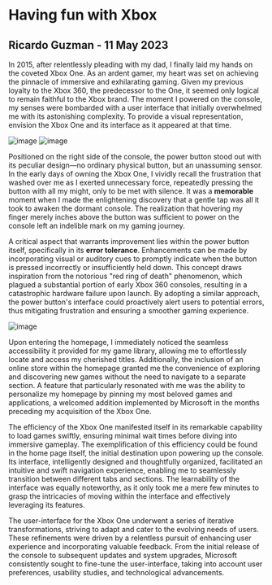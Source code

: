 # Having fun with Xbox

## Ricardo Guzman - 11 May 2023

In 2015, after relentlessly pleading with my dad, I finally laid my hands on the coveted Xbox One. As an ardent gamer, my heart was set on achieving the pinnacle of immersive and exhilarating gaming. Given my previous loyalty to the Xbox 360, the predecessor to the One, it seemed only logical to remain faithful to the Xbox brand. The moment I powered on the console, my senses were bombarded with a user interface that initially overwhelmed me with its astonishing complexity. To provide a visual representation, envision the Xbox One and its interface as it appeared at that time.

![image](https://encrypted-tbn0.gstatic.com/images?q=tbn:ANd9GcTyRPIP1cMQCAdewy0akNZoEnZxggQArn-Amg&usqp=CAU)
![image](https://www.justpushstart.com/wp-content/uploads/2015/09/Xbox-One-November-Dashboard.jpg)

Positioned on the right side of the console, the power button stood out with its peculiar design—no ordinary physical button, but an unassuming sensor. In the early days of owning the Xbox One, I vividly recall the frustration that washed over me as I exerted unnecessary force, repeatedly pressing the button with all my might, only to be met with silence. It was a **memorable** moment when I made the enlightening discovery that a gentle tap was all it took to awaken the dormant console. The realization that hovering my finger merely inches above the button was sufficient to power on the console left an indelible mark on my gaming journey.

A critical aspect that warrants improvement lies within the power button itself, specifically in its **error tolerance**. Enhancements can be made by incorporating visual or auditory cues to promptly indicate when the button is pressed incorrectly or insufficiently held down. This concept draws inspiration from the notorious "red ring of death" phenomenon, which plagued a substantial portion of early Xbox 360 consoles, resulting in a catastrophic hardware failure upon launch. By adopting a similar approach, the power button's interface could proactively alert users to potential errors, thus mitigating frustration and ensuring a smoother gaming experience.

![image](https://i.ytimg.com/vi/3dqMeb0NdmQ/maxresdefault.jpg)

Upon entering the homepage, I immediately noticed the seamless accessibility it provided for my game library, allowing me to effortlessly locate and access my cherished titles. Additionally, the inclusion of an online store within the homepage granted me the convenience of exploring and discovering new games without the need to navigate to a separate section. A feature that particularly resonated with me was the ability to personalize my homepage by pinning my most beloved games and applications, a welcomed addition implemented by Microsoft in the months preceding my acquisition of the Xbox One.

The efficiency of the Xbox One manifested itself in its remarkable capability to load games swiftly, ensuring minimal wait times before diving into immersive gameplay. The exemplification of this efficiency could be found in the home page itself, the initial destination upon powering up the console. Its interface, intelligently designed and thoughtfully organized, facilitated an intuitive and swift navigation experience, enabling me to seamlessly transition between different tabs and sections. The learnability of the interface was equally noteworthy, as it only took me a mere few minutes to grasp the intricacies of moving within the interface and effectively leveraging its features.

The user-interface for the Xbox One underwent a series of iterative transformations, striving to adapt and cater to the evolving needs of users. These refinements were driven by a relentless pursuit of enhancing user experience and incorporating valuable feedback. From the initial release of the console to subsequent updates and system upgrades, Microsoft consistently sought to fine-tune the user-interface, taking into account user preferences, usability studies, and technological advancements. 
